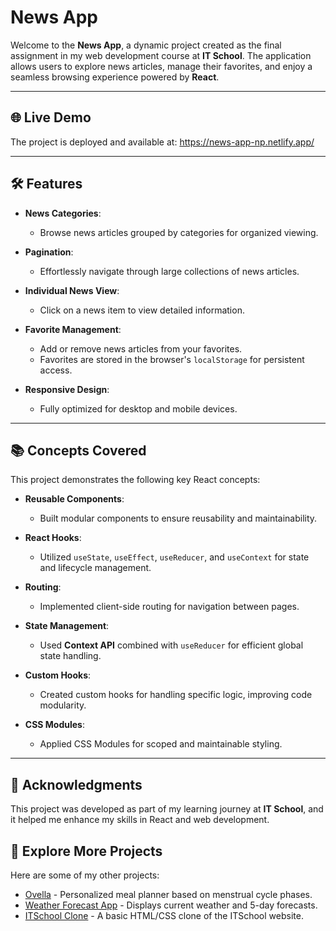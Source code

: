# **News App**

Welcome to the **News App**, a dynamic project created as the final assignment in my web development course at **IT School**. The application allows users to explore news articles, manage their favorites, and enjoy a seamless browsing experience powered by **React**.

---

## 🌐 **Live Demo**

The project is deployed and available at: https://news-app-np.netlify.app/

---

## 🛠️ **Features**

- **News Categories**:

  - Browse news articles grouped by categories for organized viewing.

- **Pagination**:

  - Effortlessly navigate through large collections of news articles.

- **Individual News View**:

  - Click on a news item to view detailed information.

- **Favorite Management**:

  - Add or remove news articles from your favorites.
  - Favorites are stored in the browser's `localStorage` for persistent access.

- **Responsive Design**:
  - Fully optimized for desktop and mobile devices.

---

## 📚 **Concepts Covered**

This project demonstrates the following key React concepts:

- **Reusable Components**:

  - Built modular components to ensure reusability and maintainability.

- **React Hooks**:

  - Utilized `useState`, `useEffect`, `useReducer`, and `useContext` for state and lifecycle management.

- **Routing**:

  - Implemented client-side routing for navigation between pages.

- **State Management**:

  - Used **Context API** combined with `useReducer` for efficient global state handling.

- **Custom Hooks**:

  - Created custom hooks for handling specific logic, improving code modularity.

- **CSS Modules**:
  - Applied CSS Modules for scoped and maintainable styling.

---

## 🤝 **Acknowledgments**

This project was developed as part of my learning journey at **IT School**, and it helped me enhance my skills in React and web development.

## 🌟 Explore More Projects  

Here are some of my other projects:  

- [Ovella](https://github.com/Natalia798/ovella) - Personalized meal planner based on menstrual cycle phases.  
- [Weather Forecast App](https://github.com/Natalia798/weather-forecast-app-np) - Displays current weather and 5-day forecasts.  
- [ITSchool Clone](https://github.com/Natalia798/website-clone-np) - A basic HTML/CSS clone of the ITSchool website.  

